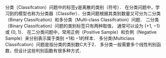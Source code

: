 分类（Classifcation）问题中的标签y是离散的类别（符号）． 在分类问题中，学习到的模型也称为分类器（Classifer）．分类问题根据其类别数量又可分为二分类（Binary Classifcation）和多分类（Multi-class Classifcation）问题．
二分类（Binary Classifcation）问题的类别标签只有两种取值， 通常可以设为 {+1, −1} 或 {0, 1}． 在二分类问题中，常用正例（Positive Sample）和负例（Negative Sample）来分别表示属于类别 +1和 −1的样本．
多分类(Multiclass Classifcation）问题是指分类的类别数C大于2． 多分类一般需要多个线性判别函数，但设计这些判别函数有很多种方式．